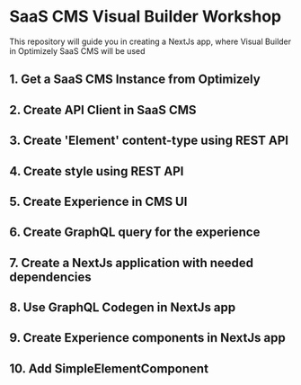 # SaaS CMS Visual Builder Workshop
This repository will guide you in creating a NextJs app, where Visual Builder in Optimizely SaaS CMS will be used

## 1. Get a SaaS CMS Instance from Optimizely

## 2. Create API Client in SaaS CMS

## 3. Create 'Element' content-type using REST API

## 4. Create style using REST API

## 5. Create Experience in CMS UI

## 6. Create GraphQL query for the experience

## 7. Create a NextJs application with needed dependencies

## 8. Use GraphQL Codegen in NextJs app

## 9. Create Experience components in NextJs app

## 10. Add SimpleElementComponent
